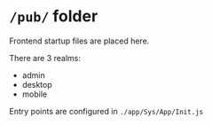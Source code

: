# `/pub/` folder

Frontend startup files are placed here.

There are 3 realms:
* admin
* desktop
* mobile

Entry points are configured in `./app/Sys/App/Init.js`